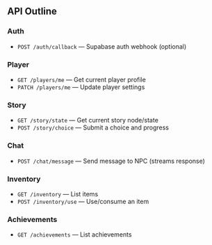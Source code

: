 ## API Outline

### Auth
- `POST /auth/callback` — Supabase auth webhook (optional)

### Player
- `GET /players/me` — Get current player profile
- `PATCH /players/me` — Update player settings

### Story
- `GET /story/state` — Get current story node/state
- `POST /story/choice` — Submit a choice and progress

### Chat
- `POST /chat/message` — Send message to NPC (streams response)

### Inventory
- `GET /inventory` — List items
- `POST /inventory/use` — Use/consume an item

### Achievements
- `GET /achievements` — List achievements
